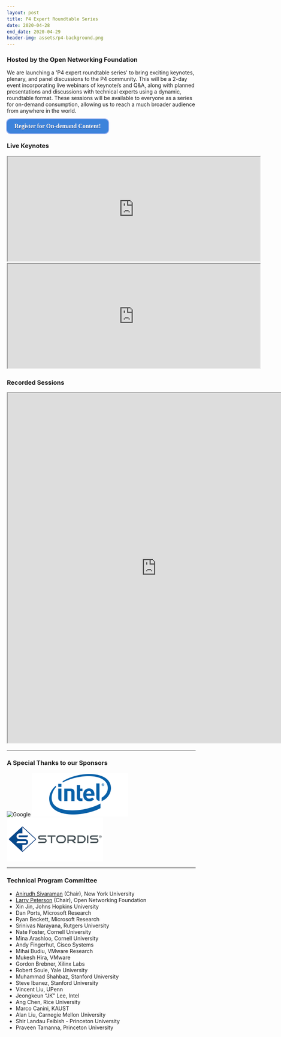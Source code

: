 ```yaml
---
layout: post
title: P4 Expert Roundtable Series
date: 2020-04-28
end_date: 2020-04-29
header-img: assets/p4-background.png
---
```


### Hosted by the Open Networking Foundation  

We are launching a 'P4 expert roundtable series' to bring exciting keynotes, plenary, and panel discussions to the P4 community.  This will be a 2-day event incorporating live webinars of keynote/s and Q&A, along with planned presentations and discussions with technical experts using a dynamic, roundtable format. These sessions will be available to everyone as a series for on-demand consumption, allowing us to reach a much broader audience from anywhere in the world.

<!--DOCTYPE html-->
<html>
   <head>
<style>
         .button2 {
	box-shadow: 0px 0px 0px 2px #9fb4f2;
	background:linear-gradient(to bottom, #9778c2; 5%, #476e9e 100%);
	background-color:#3d83db;
	border-radius:10px;
	border:2px solid #84bbbf3;
	display:inline-block;
	cursor:pointer;
	color:#ffffff;
	font-family:Avenir;
	font-size:16px;
	font-weight:bold;
	padding: 10px 20px;
	text-decoration:none;
	text-shadow:0px 1px 0px #283966;
}
        .button2:hover {
	background:linear-gradient(to bottom, #476e9e 5%, #7892c2 100%);
	background-color:#476e9e;
}
        .button2:active {
	position:relative;
	top:1px;
}
      </style>
   </head>
   <body>
      <a href="https://www.opennetworking.org/p4-expert-roundtable-series/" class="button2">Register for On-demand Content!</a>
   </body>
</html>

### **Live Keynotes**
<iframe  width="674" height="279" src="https://docs.google.com/spreadsheets/d/e/2PACX-1vTdXS1YIDKrt--PtzycKIfhPQBIn5wGubSzt0CNiXyInUf9HsyO81jw5NAwZybLxw/pubhtml?gid=422183672&amp;single=true&amp;widget=false&amp;headers=false&amp;chrome=false"></iframe>    
<!--DOCTYPE html-->
<html>
   <head>
      <style>
	.button {
	box-shadow: 0px 0px 0px 2px #9fb4f2;
	background:linear-gradient(to bottom, #9778c2; 5%, #476e9e 100%);
	background-color:#9778c2;
	border-radius:10px;
	border:2px solid #4e6096;
	display:inline-block;
	cursor:pointer;
	color:#ffffff;
	font-family:Avenir;
	font-size:16px;
	font-weight:bold;
	padding: 10px 28px;
	text-decoration:none;
	text-shadow:0px 1px 0px #283966;
	margin: 0 auto;
}
.button:hover {
	background:linear-gradient(to bottom, #476e9e 5%, #7892c2 100%);
	background-color:#476e9e;
}
.button:active {
	position:relative;
	top:1px;
}
      </style>
   </head>

   <body>
 </body>
</html>

<!--P4 Enabled Solutions-->
<iframe  width="674" height="279" src="https://docs.google.com/spreadsheets/d/e/2PACX-1vTdXS1YIDKrt--PtzycKIfhPQBIn5wGubSzt0CNiXyInUf9HsyO81jw5NAwZybLxw/pubhtml?gid=414977857&amp;single=true&amp;widget=false&amp;headers=false&amp;chrome=false"></iframe>
<!--DOCTYPE html-->
<html>
   <head>
      <style>
	.button {
	box-shadow: 0px 0px 0px 2px #9fb4f2;
	background:linear-gradient(to bottom, #9778c2; 5%, #476e9e 100%);
	background-color:#9778c2;
	border-radius:10px;
	border:2px solid #4e6096;
	display:inline-block;
	cursor:pointer;
	color:#ffffff;
	font-family:Avenir;
	font-size:16px;
	font-weight:bold;
	padding: 10px 28px;
	text-decoration:none;
	text-shadow:0px 1px 0px #283966;
	margin: 0 auto;
}
.button:hover {
	background:linear-gradient(to bottom, #476e9e 5%, #7892c2 100%);
	background-color:#476e9e;
}
.button:active {
	position:relative;
	top:1px;
}
      </style>
   </head>

   <body>
 </body>
</html>

### **Recorded Sessions**
<iframe width="794" height="934" src="https://docs.google.com/spreadsheets/d/e/2PACX-1vTdXS1YIDKrt--PtzycKIfhPQBIn5wGubSzt0CNiXyInUf9HsyO81jw5NAwZybLxw/pubhtml?gid=2091244077&amp;single=true&amp;widget=false&amp;headers=false&amp;chrome=false"></iframe>

---                                                                                                   

### A Special Thanks to our Sponsors

<img src="/assets/Google-logo-p4-final2.png" alt="Google" /> <img src="/assets/P4_Member_Logos/Intel_logo_p4.png" alt="Intel" /> <img src="/assets/P4_Member_Logos/Stordis_logo_p4.png" alt="Stordis" />

---
### Technical Program Committee
* [Anirudh Sivaraman](https://cs.nyu.edu/~anirudh/) (Chair), New York University
* [Larry Peterson](https://www.opennetworking.org/executive-team/#bio-Larry-Peterson) (Chair), Open Networking Foundation
* Xin Jin, Johns Hopkins University
* Dan Ports, Microsoft Research
* Ryan Beckett, Microsoft Research
* Srinivas Narayana, Rutgers University
* Nate Foster, Cornell University 
* Mina Arashloo, Cornell University
* Andy Fingerhut, Cisco Systems
* Mihai Budiu, VMware Research
* Mukesh Hira, VMware
* Gordon Brebner, Xilinx Labs
* Robert Soule, Yale University
* Muhammad Shahbaz, Stanford University
* Steve Ibanez, Stanford University
* Vincent Liu, UPenn
* Jeongkeun “JK” Lee, Intel
* Ang Chen, Rice University
* Marco Canini, KAUST 
* Alan Liu, Carnegie Mellon University
* Shir Landau Feibish - Princeton University
* Praveen Tamanna, Princeton University

